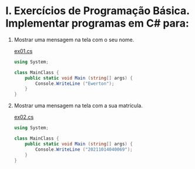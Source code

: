 # I. Exercícios de Programação Básica. Implementar programas em C# para:

1. Mostrar uma mensagem na tela com o seu nome.
    
    [ex01.cs](https://github.com/Ewerton12F/IFRN-TADS-POO/blob/master/Lista_01_%E2%80%93_Introdu%C3%A7%C3%A3o_ao_.NET/ex01.cs)
    
    ```csharp
    using System;
    
    class MainClass {
        public static void Main (string[] args) {
            Console.WriteLine ("Ewerton");
        }
    }
    ```
    
2. Mostrar uma mensagem na tela com a sua matrícula.
    
    [ex02.cs](https://github.com/Ewerton12F/IFRN-TADS-POO/blob/master/Lista_01_%E2%80%93_Introdu%C3%A7%C3%A3o_ao_.NET/ex02.cs)
    
    ```csharp
    using System;
    
    class MainClass {
        public static void Main (string[] args) {
            Console.WriteLine ("20211014040069");
        }
    }
    ```
